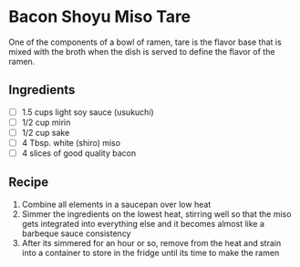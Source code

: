 # Bacon Shoyu Miso Tare

One of the components of a bowl of ramen, tare is the flavor base that is mixed with the broth when the dish is served to define the flavor of the ramen.

## Ingredients

- [ ] 1.5 cups light soy sauce (usukuchi)
- [ ] 1/2 cup mirin
- [ ] 1/2 cup sake
- [ ] 4 Tbsp. white (shiro) miso
- [ ] 4 slices of good quality bacon

## Recipe

1. Combine all elements in a saucepan over low heat
1. Simmer the ingredients on the lowest heat, stirring well so that the miso gets integrated into everything else and it becomes almost like a barbeque sauce consistency
1. After its simmered for an hour or so, remove from the heat and strain into a container to store in the fridge until its time to make the ramen